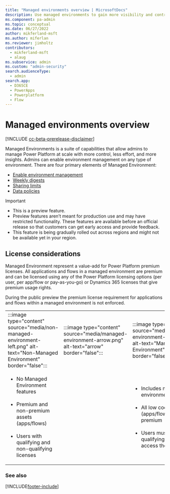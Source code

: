 ```yaml
---
title: "Managed environments overview | MicrosoftDocs"
description: Use managed environments to gain more visibility and control of your Dynamics 365 applications and flows, with less effort.
ms.component: pa-admin
ms.topic: conceptual
ms.date: 06/27/2022
author: mikferland-msft
ms.author: miferlan
ms.reviewer: jimholtz
contributors:
  - mikferland-msft
  - alaug 
ms.subservice: admin
ms.custom: "admin-security"
search.audienceType: 
  - admin
search.app:
  - D365CE
  - PowerApps
  - Powerplatform
  - Flow
---
```

# Managed environments overview

[!INCLUDE [cc-beta-prerelease-disclaimer](../includes/cc-beta-prerelease-disclaimer.md)]

Managed Environments is a suite of capabilities that allow admins to manage Power Platform at scale with more control, less effort, and more insights. Admins can enable environment management on any type of environment. There are four primary elements of Managed Environment: 

- [Enable environment management](managed-environment-enable.md)
- [Weekly digests](managed-environment-weekly-digests.md)
- [Sharing limits](managed-environment-sharing-limits.md)
- [Data policies](managed-environment-data-policies.md) 

> [!IMPORTANT]
> - This is a preview feature.
> - Preview features aren’t meant for production use and may have restricted functionality. These features are available before an official release so that customers can get early access and provide feedback.
> - This feature is being gradually rolled out across regions and might not be available yet in your region.

## License considerations

Managed Environment represent a value-add for Power Platform premium licenses. All applications and flows in a managed environment are premium and can be licensed using any of the Power Platform licensing options (per user, per app/flow or pay-as-you-go) or Dynamics 365 licenses that give premium usage rights. 

During the public preview the premium license requirement for applications and flows within a managed environment is not enforced. 

|  | | |
|---------|---------|---------|
|:::image type="content" source="media/non-managed-environment-left.png" alt-text="Non-Managed Environment" border="false":::     | :::image type="content" source="media/managed-environment-arrow.png" alt-text="arrow" border="false":::        | :::image type="content" source="media/managed-environment-right.png" alt-text="Managed Environment" border="false":::        |
|<ul><li>No Managed Environment features​</li> <br /><li>Premium and non-premium assets (apps/flows)​</li><br /><li>Users with qualifying and non-qualifying licenses</li></ul>     |         | <ul><li>Includes managed environment features​ </li><br /><li>All low code assets (apps/flows) become premium ​</li><br /> <li>Users must have a qualifying license to access the assets </li></ul>       |


### See also  



[!INCLUDE[footer-include](../includes/footer-banner.md)]

